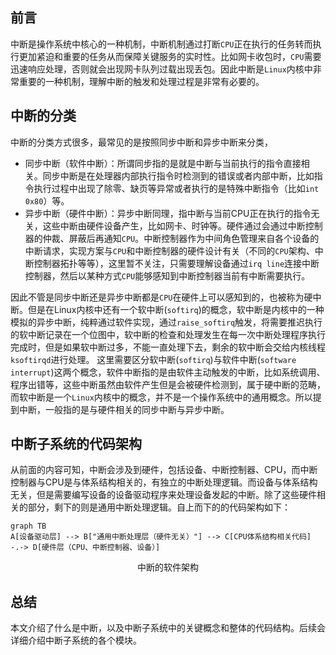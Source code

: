 <!-- 中断子系统-基础 -->

<!-- 
1. 什么是中断
2. 软件中断 比如缺页异常是怎么处理的 和设备产生的中断区别在哪
3. 中断的亲和性问题
4. 中断的优先级问题
5. 中断屏蔽
6. 关中断过程中丢失中断怎么办

 -->
## 前言

中断是操作系统中核心的一种机制，中断机制通过打断`CPU`正在执行的任务转而执行更加紧迫和重要的任务从而保障关键服务的实时性。比如网卡收包时，`CPU`需要迅速响应处理，否则就会出现网卡队列过载出现丢包。因此中断是`Linux`内核中非常重要的一种机制，理解中断的触发和处理过程是非常有必要的。

## 中断的分类

中断的分类方式很多，最常见的是按照同步中断和异步中断来分类，
- 同步中断（软件中断）：所谓同步指的是就是中断与当前执行的指令直接相关。同步中断是在处理器内部执行指令时检测到的错误或者内部中断，比如指令执行过程中出现了除零、缺页等异常或者执行的是特殊中断指令（比如`int 0x80`）等。
- 异步中断（硬件中断）：异步中断同理，指中断与当前CPU正在执行的指令无关，这些中断由硬件设备产生，比如网卡、时钟等。硬件通过会通过中断控制器的仲裁、屏蔽后再通知`CPU`。中断控制器作为中间角色管理来自各个设备的中断请求，实现方案与`CPU`和中断控制器的硬件设计有关（不同的`CPU`架构、中断控制器拓扑等等），这里暂不关注，只需要理解设备通过`irq line`连接中断控制器，然后以某种方式`CPU`能够感知到中断控制器当前有中断需要执行。

因此不管是同步中断还是异步中断都是`CPU`在硬件上可以感知到的，也被称为硬中断。但是在Linux内核中还有一个软中断(`softirq`)的概念，软中断是内核中的一种模拟的异步中断，纯粹通过软件实现，通过`raise_softirq`触发，将需要推迟执行的软中断记录在一个位图中，软中断的检查和处理发生在每一次中断处理程序执行完成时，但是如果软中断过多，不能一直处理下去，剩余的软中断会交给内核线程`ksoftirqd`进行处理。
这里需要区分软中断(`softirq`)与软件中断(`software interrupt`)这两个概念，软件中断指的是由软件主动触发的中断，比如系统调用、程序出错等，这些中断虽然由软件产生但是会被硬件检测到，属于硬中断的范畴，而软中断是一个`Linux`内核中的概念，并不是一个操作系统中的通用概念。所以提到中断，一般指的是与硬件相关的同步中断与异步中断。

## 中断子系统的代码架构

从前面的内容可知，中断会涉及到硬件，包括设备、中断控制器、CPU，而中断控制器与CPU是与体系结构相关的，有独立的中断处理逻辑。而设备与体系结构无关，但是需要编写设备的设备驱动程序来处理设备发起的中断。除了这些硬件相关的部分，剩下的则是通用中断处理逻辑。自上而下的的代码架构如下：

```mermaid
graph TB
A[设备驱动层] --> B["通用中断处理层（硬件无关）"] --> C[CPU体系结构相关代码] -.-> D[硬件层（CPU、中断控制器、设备）]
```
<center>中断的软件架构</center>

## 总结

本文介绍了什么是中断，以及中断子系统中的关键概念和整体的代码结构。后续会详细介绍中断子系统的各个模块。

